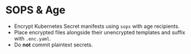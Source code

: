 # SOPS & Age

- Encrypt Kubernetes Secret manifests using `sops` with age recipients.
- Place encrypted files alongside their unencrypted templates and suffix with `.enc.yaml`.
- Do **not** commit plaintext secrets.
